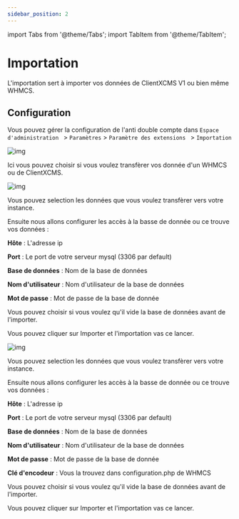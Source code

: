 ```yaml
---
sidebar_position: 2
---
```

import Tabs from '@theme/Tabs';
import TabItem from '@theme/TabItem';

# Importation
L'importation sert à importer vos données de ClientXCMS V1 ou bien même WHMCS.

## Configuration
Vous pouvez gérer la configuration de l'anti double compte dans `Espace d'administration ` > `Paramètres` > `Paramètre des extensions ` > `Importation`

![img](/img/next_gen/extensions/addons/importation/importation.png)

Ici vous pouvez choisir si vous voulez transfèrer vos donnée d'un WHMCS ou de ClientXCMS.

<Tabs>

<TabItem value="ClientXCMS" label="ClientXCMS">

![img](/img/next_gen/extensions/addons/importation/clientxcms.png)

Vous pouvez selection les données que vous voulez transfèrer vers votre instance. 

Ensuite nous allons configurer les accès à la basse de donnée ou ce trouve vos données : 

**Hôte** : L'adresse ip

**Port** : Le port de votre serveur mysql (3306 par default)

**Base de données** : Nom de la base de données 

**Nom d'utilisateur** : Nom d'utilisateur de la base de données

**Mot de passe** : Mot de passe de la base de donnée

Vous pouvez choisir si vous voulez qu'il vide la base de données avant de l'importer.

Vous pouvez cliquer sur Importer et l'importation vas ce lancer.

</TabItem>

<TabItem value="WHMCS" label="WHMCS">

![img](/img/next_gen/extensions/addons/importation/whmcs.png)

Vous pouvez selection les données que vous voulez transfèrer vers votre instance. 

Ensuite nous allons configurer les accès à la basse de donnée ou ce trouve vos données : 

**Hôte** : L'adresse ip 

**Port** : Le port de votre serveur mysql (3306 par default)

**Base de données** : Nom de la base de données 

**Nom d'utilisateur** : Nom d'utilisateur de la base de données

**Mot de passe** : Mot de passe de la base de donnée

**Clé d'encodeur** : Vous la trouvez dans configuration.php de WHMCS

Vous pouvez choisir si vous voulez qu'il vide la base de données avant de l'importer.

Vous pouvez cliquer sur Importer et l'importation vas ce lancer.

</TabItem>

</Tabs>
